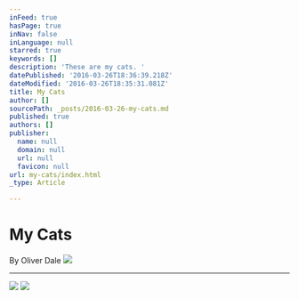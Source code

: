 ```yaml
---
inFeed: true
hasPage: true
inNav: false
inLanguage: null
starred: true
keywords: []
description: 'These are my cats. '
datePublished: '2016-03-26T18:36:39.218Z'
dateModified: '2016-03-26T18:35:31.081Z'
title: My Cats
author: []
sourcePath: _posts/2016-03-26-my-cats.md
published: true
authors: []
publisher:
  name: null
  domain: null
  url: null
  favicon: null
url: my-cats/index.html
_type: Article

---
```

# My Cats

By Oliver Dale
![](https://the-grid-user-content.s3-us-west-2.amazonaws.com/5be79803-4550-45a1-bde9-dcbc38e535f4.jpg)

****

![](https://s3-us-west-2.amazonaws.com/the-grid-img/p/98df41e2d3a1b773e198e2b1bac53122d22905e3.jpg)
![](https://the-grid-user-content.s3-us-west-2.amazonaws.com/754057e4-ac28-4e02-baec-f2d23ac1b2a9.jpg)